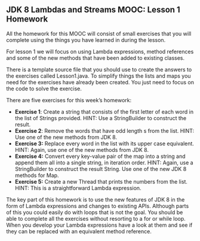 ## JDK 8 Lambdas and Streams MOOC: Lesson 1 Homework

All the homework for this MOOC will consist of small exercises that you will complete using the things you have learned in during the lesson.

For lesson 1 we will focus on using Lambda expressions, method references and some of the new methods that have been added to existing classes.

There is a template source file that you should use to create the answers to the exercises called Lesson1.java. To simplify things the lists and maps you need for the exercises have already been created. You just need to focus on the code to solve the exercise.

There are five exercises for this week’s homework:

- **Exercise 1**: Create a string that consists of the first letter of each word in the list of Strings provided. HINT: Use a StringBuilder to construct the result.
- **Exercise 2**: Remove the words that have odd length s from the list. HINT: Use one of the new methods from JDK 8.
- **Exercise 3:** Replace every word in the list with its upper case equivalent. HINT: Again, use one of the new methods from JDK 8.
- **Exercise 4:** Convert every key-value pair of the map into a string and append them all into a single string, in iteration order. HINT: Again, use a StringBuilder to construct the result String. Use one of the new JDK 8 methods for Map.
- **Exercise 5:** Create a new Thread that prints the numbers from the list. HINT: This is a straightforward Lambda expression.

The key part of this homework is to use the new features of JDK 8 in the form of Lambda expressions and changes to existing APIs. Although parts of this you could easily do with loops that is not the goal. You should be able to complete all the exercises without resorting to a for or while loop. When you develop your Lambda expressions have a look at them and see if they can be replaced with an equivalent method reference.